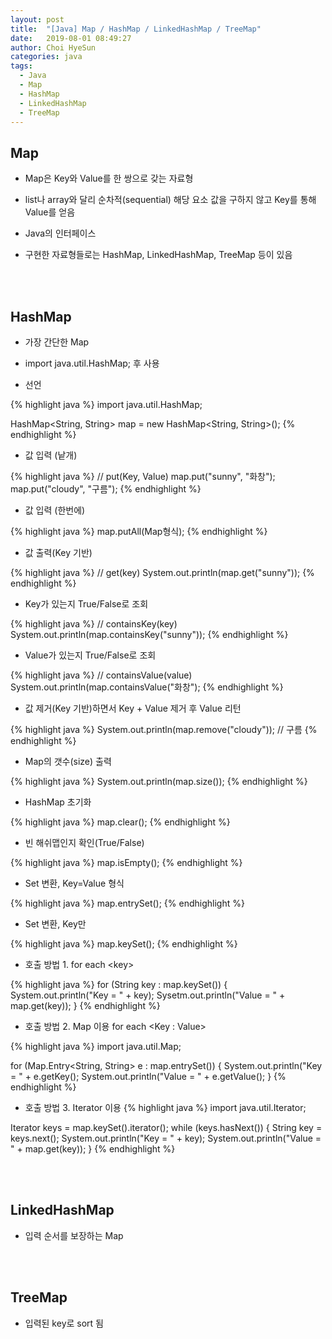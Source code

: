 ```yaml
---
layout: post
title:  "[Java] Map / HashMap / LinkedHashMap / TreeMap"
date:   2019-08-01 08:49:27
author: Choi HyeSun
categories: java
tags:
  - Java
  - Map
  - HashMap
  - LinkedHashMap
  - TreeMap
---
```


## Map

- Map은 Key와 Value를 한 쌍으로 갖는 자료형

- list나 array와 달리 순차적(sequential) 해당 요소 값을 구하지 않고 Key를 통해 Value를 얻음

- Java의 인터페이스

- 구현한 자료형들로는 HashMap, LinkedHashMap, TreeMap 등이 있음

<br>
<br>

## HashMap

- 가장 간단한 Map

- import java.util.HashMap; 후 사용

- 선언

{% highlight java %}
import java.util.HashMap;

HashMap<String, String> map = new HashMap<String, String>();
{% endhighlight %}

- 값 입력 (낱개)

{% highlight java %}
// put(Key, Value)
map.put("sunny", "화창");
map.put("cloudy", "구름");
{% endhighlight %}

- 값 입력 (한번에)

{% highlight java %}
map.putAll(Map형식);
{% endhighlight %}

- 값 출력(Key 기반)

{% highlight java %}
// get(key)
System.out.println(map.get("sunny"));
{% endhighlight %}

- Key가 있는지 True/False로 조회

{% highlight java %}
// containsKey(key)
System.out.println(map.containsKey("sunny"));
{% endhighlight %}

- Value가 있는지 True/False로 조회

{% highlight java %}
// containsValue(value)
System.out.println(map.containsValue("화창");
{% endhighlight %}

- 값 제거(Key 기반)하면서 Key + Value 제거 후 Value 리턴

{% highlight java %}
System.out.println(map.remove("cloudy")); // 구름
{% endhighlight %}

- Map의 갯수(size) 출력

{% highlight java %}
System.out.println(map.size());
{% endhighlight %}

- HashMap 초기화

{% highlight java %}
map.clear();
{% endhighlight %}

- 빈 해쉬맵인지 확인(True/False)

{% highlight java %}
map.isEmpty();
{% endhighlight %}

- Set 변환, Key=Value 형식

{% highlight java %}
map.entrySet();
{% endhighlight %}

- Set 변환, Key만

{% highlight java %}
map.keySet();
{% endhighlight %}

- 호출 방법 1.  for each \<key>

{% highlight java %}
for (String key : map.keySet()) {
   System.out.println("Key = " + key);
   Sysetm.out.println("Value = " + map.get(key));
}
{% endhighlight %}

- 호출 방법 2. Map 이용 for each \<Key : Value>

{% highlight java %}
import java.util.Map;

for (Map.Entry<String, String> e : map.entrySet()) {
    System.out.println("Key = " + e.getKey();
    System.out.println("Value = " + e.getValue();
}
{% endhighlight %}

- 호출 방법 3. Iterator 이용
{% highlight java %}
import java.util.Iterator;

Iterator<String> keys = map.keySet().iterator();
while (keys.hasNext()) {
    String key = keys.next();
    System.out.println("Key = " + key);
    System.out.println("Value = " + map.get(key));
}
{% endhighlight %}

<br>
<br>

## LinkedHashMap

- 입력 순서를 보장하는 Map

<br>
<br>

## TreeMap

- 입력된 key로 sort 됨
